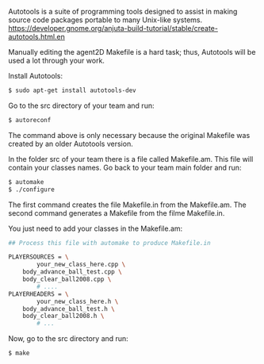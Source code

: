 Autotools is a suite of programming tools designed to assist in making source code packages portable to many Unix-like systems.
https://developer.gnome.org/anjuta-build-tutorial/stable/create-autotools.html.en

Manually editing the agent2D Makefile is a hard task; thus, Autotools will be used a lot through your work.

Install Autotools:
```bash
$ sudo apt-get install autotools-dev
```

Go to the src directory of your team and run:
```bash
$ autoreconf
```
The command above is only necessary because the original Makefile was created by an older Autotools version.

In the folder src of your team there is a file called Makefile.am. This file will contain your classes names. Go back to your team main folder and run:

```bash
$ automake
$ ./configure
```
The first command creates the file Makefile.in from the Makefile.am. 
The second command generates a Makefile from the filme Makefile.in.

You just need to add your classes in the Makefile.am:

```bash
## Process this file with automake to produce Makefile.in

PLAYERSOURCES = \
        your_new_class_here.cpp \
	body_advance_ball_test.cpp \
	body_clear_ball2008.cpp \
        # ....
PLAYERHEADERS = \
        your_new_class_here.h \
	body_advance_ball_test.h \
	body_clear_ball2008.h \
        # ...
```
Now, go to the src directory and run:

```bash
$ make
```

